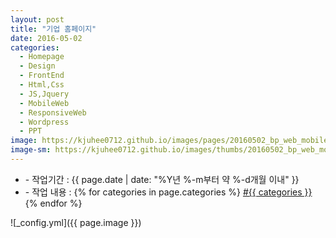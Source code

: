 ```yaml
---
layout: post
title: "기업 홈페이지"
date: 2016-05-02
categories:
  - Homepage
  - Design
  - FrontEnd
  - Html,Css
  - JS,Jquery
  - MobileWeb
  - ResponsiveWeb
  - Wordpress
  - PPT
image: https://kjuhee0712.github.io/images/pages/20160502_bp_web_mobile.jpg
image-sm: https://kjuhee0712.github.io/images/thumbs/20160502_bp_web_mobile.jpg
---
```


<ul class="inform">
	<li class="preview__date" itemprop="datePublished" datetime="{{ page.date | date_to_xmlschema }}">- 작업기간 : {{ page.date | date: "%Y년 %-m부터 약 %-d개월 이내" }}</li>
	<li class="preview__catetory" itemprop="catetory">- 작업 내용 :
		{% for categories in page.categories %}
           <a href="/category/{{ categories }}/">#{{ categories }}</a>     
      	{% endfor %}</li>
</ul>

![_config.yml]({{ page.image }})


